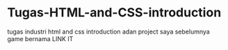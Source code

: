 # Tugas-HTML-and-CSS-introduction
tugas industri html and css introduction adan project saya sebelumnya game bernama LINK IT
